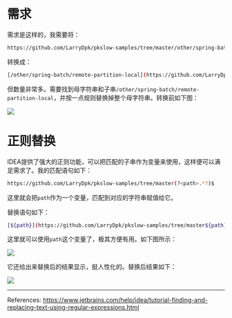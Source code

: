 # 需求

需求是这样的，我需要将：

```bash
https://github.com/LarryDpk/pkslow-samples/tree/master/other/spring-batch/remote-partition-local
```

转换成：

```bash
[/other/spring-batch/remote-partition-local](https://github.com/LarryDpk/pkslow-samples/tree/master/other/spring-batch/remote-partition-local)
```

但数量非常多。需要找到母字符串和子串`/other/spring-batch/remote-partition-local`，并按一点规则替换掉整个母字符串。转换前如下图：

![](https://pkslow.oss-cn-shenzhen.aliyuncs.com/images/2022/12/idea-regex-replace-with-matched-value.match.png)



# 正则替换

IDEA提供了强大的正则功能，可以把匹配的子串作为变量来使用，这样便可以满足需求了。我的匹配语句如下：

```bash
https://github.com/LarryDpk/pkslow-samples/tree/master(?<path>.*?)$
```

这里就会把`path`作为一个变量，匹配到对应的字符串赋值给它。

替换语句如下：

```bash
[${path}](https://github.com/LarryDpk/pkslow-samples/tree/master${path})
```

这里就可以使用`path`这个变量了，极其方便有用。如下图所示：

![](https://pkslow.oss-cn-shenzhen.aliyuncs.com/images/2022/12/idea-regex-replace-with-matched-value.regex.png)

它还给出来替换后的结果显示，挺人性化的。替换后结果如下：

![](https://pkslow.oss-cn-shenzhen.aliyuncs.com/images/2022/12/idea-regex-replace-with-matched-value.result.png)

---
References:
https://www.jetbrains.com/help/idea/tutorial-finding-and-replacing-text-using-regular-expressions.html